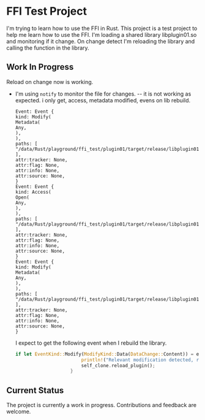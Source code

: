 # FFI Test Project

I'm trying to learn how to use the FFI in Rust. This project is a test project to help me learn how to use the FFI.
I'm loading a shared library libplugin01.so and monitoring if it change.
On change detect I'm reloading the library and calling the function in the library.

## Work In Progress

Reload on change now is working.

- I'm using `notify` to monitor the file for changes.
  -- it is not working as expected. i only get, access, metadata modified, evens on lib rebuild.

  ```shell
  Event: Event {
  kind: Modify(
  Metadata(
  Any,
  ),
  ),
  paths: [
  "/data/Rust/playground/ffi_test/plugin01/target/release/libplugin01.so",
  ],
  attr:tracker: None,
  attr:flag: None,
  attr:info: None,
  attr:source: None,
  }
  Event: Event {
  kind: Access(
  Open(
  Any,
  ),
  ),
  paths: [
  "/data/Rust/playground/ffi_test/plugin01/target/release/libplugin01.so",
  ],
  attr:tracker: None,
  attr:flag: None,
  attr:info: None,
  attr:source: None,
  }
  Event: Event {
  kind: Modify(
  Metadata(
  Any,
  ),
  ),
  paths: [
  "/data/Rust/playground/ffi_test/plugin01/target/release/libplugin01.so",
  ],
  attr:tracker: None,
  attr:flag: None,
  attr:info: None,
  attr:source: None,
  }
  ```

  I expect to get the following event when I rebuild the library.

  ```Rust
  if let EventKind::Modify(ModifyKind::Data(DataChange::Content)) = event.kind {
                          println!("Relevant modification detected, reloading plugin... event {:?}", event);
                          self_clone.reload_plugin();
                      }
  ```

## Current Status

The project is currently a work in progress.
Contributions and feedback are welcome.
